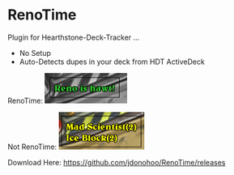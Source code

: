 

[active]: https://github.com/jdonohoo/RenoTime/blob/master/Images/RenoTime-Active.PNG "Reno-Active"
[not-active]: https://github.com/jdonohoo/RenoTime/blob/master/Images/RenoTime-NotActive.PNG "Reno-NotActive"

# RenoTime
Plugin for Hearthstone-Deck-Tracker ... 

* No Setup
* Auto-Detects dupes in your deck from HDT ActiveDeck

RenoTime: 
![alt text][active]

Not RenoTime:
![alt text][not-active]

Download Here:
https://github.com/jdonohoo/RenoTime/releases
